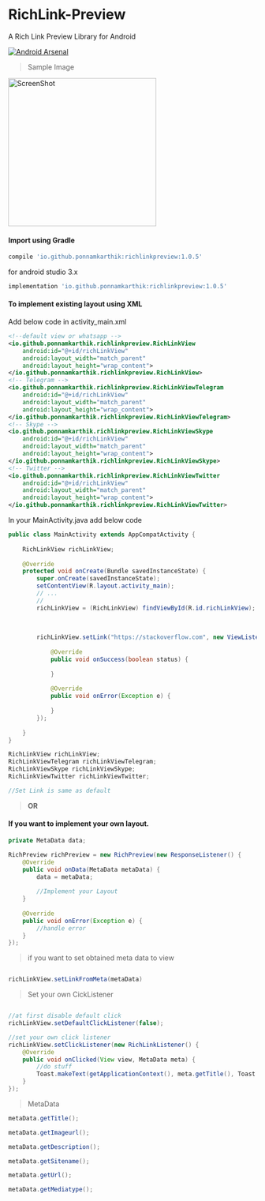 # RichLink-Preview
A Rich Link Preview Library for Android

[![Android Arsenal]( https://img.shields.io/badge/Android%20Arsenal-RichLinkPreview-green.svg?style=flat )]( https://android-arsenal.com/details/1/6702 )


> Sample Image
<img src="https://github.com/PonnamKarthik/RichLinkPreview/raw/master/screenshots/sample.png" width="300" alt="ScreenShot">


#### Import using Gradle

~~~gradle
compile 'io.github.ponnamkarthik:richlinkpreview:1.0.5'
~~~

for android studio 3.x

~~~gradle
implementation 'io.github.ponnamkarthik:richlinkpreview:1.0.5'
~~~

#### To implement existing layout using XML

Add below code in activity_main.xml

~~~xml
<!--default view or whatsapp -->
<io.github.ponnamkarthik.richlinkpreview.RichLinkView
    android:id="@+id/richLinkView"
    android:layout_width="match_parent"
    android:layout_height="wrap_content">
</io.github.ponnamkarthik.richlinkpreview.RichLinkView>
<!-- Telegram -->
<io.github.ponnamkarthik.richlinkpreview.RichLinkViewTelegram
    android:id="@+id/richLinkView"
    android:layout_width="match_parent"
    android:layout_height="wrap_content">
</io.github.ponnamkarthik.richlinkpreview.RichLinkViewTelegram>
<!-- Skype -->
<io.github.ponnamkarthik.richlinkpreview.RichLinkViewSkype
    android:id="@+id/richLinkView"
    android:layout_width="match_parent"
    android:layout_height="wrap_content">
</io.github.ponnamkarthik.richlinkpreview.RichLinkViewSkype>
<!-- Twitter -->
<io.github.ponnamkarthik.richlinkpreview.RichLinkViewTwitter
    android:id="@+id/richLinkView"
    android:layout_width="match_parent"
    android:layout_height="wrap_content">
</io.github.ponnamkarthik.richlinkpreview.RichLinkViewTwitter>
~~~

In your MainActivity.java add below code

~~~java
public class MainActivity extends AppCompatActivity {
    
    RichLinkView richLinkView; 
    
    @Override
    protected void onCreate(Bundle savedInstanceState) {
        super.onCreate(savedInstanceState);
        setContentView(R.layout.activity_main);
        // ...
        // 
        richLinkView = (RichLinkView) findViewById(R.id.richLinkView);
        
        
        
        richLinkView.setLink("https://stackoverflow.com", new ViewListener() {
            
            @Override
            public void onSuccess(boolean status) {
                
            }
            
            @Override
            public void onError(Exception e) {
                
            }
        });
        
    }
}
~~~


~~~java
RichLinkView richLinkView;
RichLinkViewTelegram richLinkViewTelegram;
RichLinkViewSkype richLinkViewSkype;
RichLinkViewTwitter richLinkViewTwitter;

//Set Link is same as default
~~~

> **OR**

#### If you want to implement your own layout.

~~~java
private MetaData data;

RichPreview richPreview = new RichPreview(new ResponseListener() {
    @Override
    public void onData(MetaData metaData) {
        data = metaData;
       
        //Implement your Layout
    }
    
    @Override
    public void onError(Exception e) {
        //handle error
    }
});
~~~

> if you want to set obtained meta data to view

~~~java

richLinkView.setLinkFromMeta(metaData)

~~~


> Set your own CickListener

~~~java

//at first disable default click
richLinkView.setDefaultClickListener(false);

//set your own click listener
richLinkView.setClickListener(new RichLinkListener() {
    @Override
    public void onClicked(View view, MetaData meta) {
        //do stuff
        Toast.makeText(getApplicationContext(), meta.getTitle(), Toast.LENGTH_SHORT).show();
    }
});

~~~

> MetaData

```java
metaData.getTitle();

metaData.getImageurl();

metaData.getDescription();

metaData.getSitename();

metaData.getUrl();

metaData.getMediatype();
```
